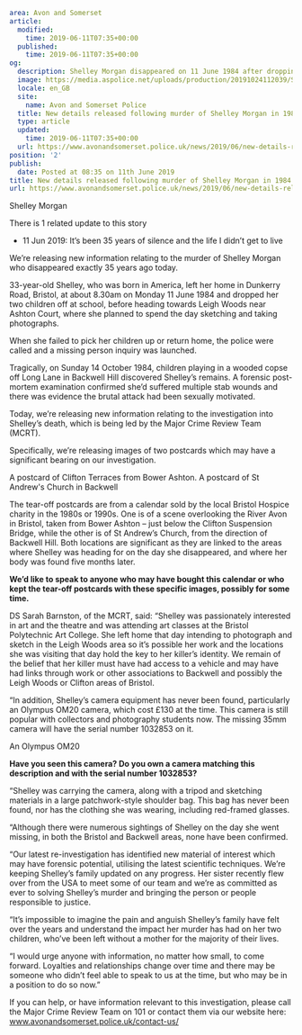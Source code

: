 ```yaml
area: Avon and Somerset
article:
  modified:
    time: 2019-06-11T07:35+00:00
  published:
    time: 2019-06-11T07:35+00:00
og:
  description: Shelley Morgan disappeared on 11 June 1984 after dropping off her two children at school.
  image: https://media.aspolice.net/uploads/production/20191024112039/Shelley-Morgan-website.jpg
  locale: en_GB
  site:
    name: Avon and Somerset Police
  title: New details released following murder of Shelley Morgan in 1984 | Avon and Somerset Police
  type: article
  updated:
    time: 2019-06-11T07:35+00:00
  url: https://www.avonandsomerset.police.uk/news/2019/06/new-details-released-following-murder-of-shelley-morgan-in-1984/
position: '2'
publish:
  date: Posted at 08:35 on 11th June 2019
title: New details released following murder of Shelley Morgan in 1984 | Avon and Somerset Police
url: https://www.avonandsomerset.police.uk/news/2019/06/new-details-released-following-murder-of-shelley-morgan-in-1984/
```

Shelley Morgan

There is 1 related update to this story

 * 11 Jun 2019: It’s been 35 years of silence and the life I didn’t get to live

We’re releasing new information relating to the murder of Shelley Morgan who disappeared exactly 35 years ago today.

33-year-old Shelley, who was born in America, left her home in Dunkerry Road, Bristol, at about 8.30am on Monday 11 June 1984 and dropped her two children off at school, before heading towards Leigh Woods near Ashton Court, where she planned to spend the day sketching and taking photographs.

When she failed to pick her children up or return home, the police were called and a missing person inquiry was launched.

Tragically, on Sunday 14 October 1984, children playing in a wooded copse off Long Lane in Backwell Hill discovered Shelley’s remains. A forensic post-mortem examination confirmed she’d suffered multiple stab wounds and there was evidence the brutal attack had been sexually motivated.

Today, we’re releasing new information relating to the investigation into Shelley’s death, which is being led by the Major Crime Review Team (MCRT).

Specifically, we’re releasing images of two postcards which may have a significant bearing on our investigation.

A postcard of Clifton Terraces from Bower Ashton. A postcard of St Andrew's Church in Backwell

The tear-off postcards are from a calendar sold by the local Bristol Hospice charity in the 1980s or 1990s. One is of a scene overlooking the River Avon in Bristol, taken from Bower Ashton – just below the Clifton Suspension Bridge, while the other is of St Andrew’s Church, from the direction of Backwell Hill. Both locations are significant as they are linked to the areas where Shelley was heading for on the day she disappeared, and where her body was found five months later.

**We’d like to speak to anyone who may have bought this calendar or who kept the tear-off postcards with these specific images, possibly for some time.**

DS Sarah Barnston, of the MCRT, said: “Shelley was passionately interested in art and the theatre and was attending art classes at the Bristol Polytechnic Art College. She left home that day intending to photograph and sketch in the Leigh Woods area so it’s possible her work and the locations she was visiting that day hold the key to her killer’s identity. We remain of the belief that her killer must have had access to a vehicle and may have had links through work or other associations to Backwell and possibly the Leigh Woods or Clifton areas of Bristol.

“In addition, Shelley’s camera equipment has never been found, particularly an Olympus OM20 camera, which cost £130 at the time. This camera is still popular with collectors and photography students now. The missing 35mm camera will have the serial number 1032853 on it.

An Olympus OM20

**Have you seen this camera? Do you own a camera matching this description and with the serial number 1032853?**

“Shelley was carrying the camera, along with a tripod and sketching materials in a large patchwork-style shoulder bag. This bag has never been found, nor has the clothing she was wearing, including red-framed glasses.

“Although there were numerous sightings of Shelley on the day she went missing, in both the Bristol and Backwell areas, none have been confirmed.

“Our latest re-investigation has identified new material of interest which may have forensic potential, utilising the latest scientific techniques. We’re keeping Shelley’s family updated on any progress. Her sister recently flew over from the USA to meet some of our team and we’re as committed as ever to solving Shelley’s murder and bringing the person or people responsible to justice.

“It’s impossible to imagine the pain and anguish Shelley’s family have felt over the years and understand the impact her murder has had on her two children, who’ve been left without a mother for the majority of their lives.

“I would urge anyone with information, no matter how small, to come forward. Loyalties and relationships change over time and there may be someone who didn’t feel able to speak to us at the time, but who may be in a position to do so now.”

If you can help, or have information relevant to this investigation, please call the Major Crime Review Team on 101 or contact them via our website here: www.avonandsomerset.police.uk/contact-us/
